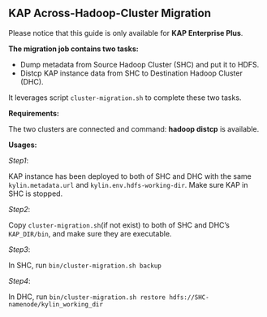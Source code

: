 ## **KAP Across-Hadoop-Cluster Migration**

Please notice that this guide is only available for **KAP Enterprise Plus**. 

**The migration job contains two tasks:**

+ Dump metadata from Source Hadoop Cluster (SHC) and put it to HDFS.
+ Distcp KAP instance data from SHC to Destination Hadoop Cluster (DHC).

It leverages script `cluster-migration.sh` to complete these two tasks.

**Requirements:**

The two clusters are connected and command: **hadoop distcp** is available. 

**Usages:**

*Step1*:

KAP instance has been deployed to both of SHC and DHC with the same `kylin.metadata.url` and `kylin.env.hdfs-working-dir`. Make sure KAP in SHC is stopped.

*Step2*:

Copy `cluster-migration.sh`(if not exist) to both of SHC and DHC’s `KAP_DIR/bin`, and make sure they are executable.

*Step3*:

In SHC, run `bin/cluster-migration.sh backup`

*Step4*:

In DHC, run `bin/cluster-migration.sh restore hdfs://SHC-namenode/kylin_working_dir`
